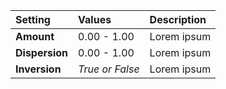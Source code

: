 | Setting        | Values          | Description |
| :------------- | :-------------- | :---------- |
| **Amount**     | 0.00 - 1.00     | Lorem ipsum |
| **Dispersion** | 0.00 - 1.00     | Lorem ipsum |
| **Inversion**  | *True or False* | Lorem ipsum |
